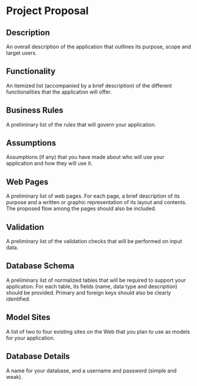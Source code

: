 # Project Proposal
## Description
An overall description of the application that outlines its purpose, scope and target users.

## Functionality
An itemized list (accompanied by a brief description) of the different functionalities that the application will offer.

## Business Rules
A preliminary list of the rules that will govern your application.

## Assumptions
Assumptions (if any) that you have made about who will use your application and how they will use it.

## Web Pages
A preliminary list of web pages. For each page, a brief description of its purpose and a written or graphic representation of its layout and contents. The proposed flow among the pages should also be included.

## Validation
A preliminary list of the validation checks that will be performed on input data.

## Database Schema
A preliminary list of normalized tables that will be required to support your application. For each table, its fields (name, data type and description) should be provided. Primary and foreign keys should also be clearly identified.

## Model Sites
A list of two to four existing sites on the Web that you plan to use as models for your
application.

## Database Details
A name for your database, and a username and password (simple and weak).
